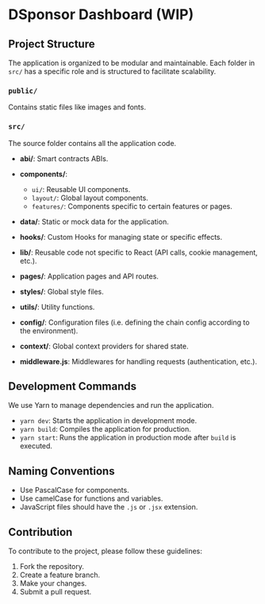 # DSponsor Dashboard (WIP)

## Project Structure

The application is organized to be modular and maintainable. Each folder in `src/` has a specific role and is structured to facilitate scalability.

### `public/`

Contains static files like images and fonts.

### `src/`

The source folder contains all the application code.

- **abi/**: Smart contracts ABIs.

- **components/**: 
  - `ui/`: Reusable UI components.
  - `layout/`: Global layout components.
  - `features/`: Components specific to certain features or pages.
 
- **data/**: Static or mock data for the application.
  
- **hooks/**: Custom Hooks for managing state or specific effects.

- **lib/**: Reusable code not specific to React (API calls, cookie management, etc.).

- **pages/**: Application pages and API routes.

- **styles/**: Global style files.

- **utils/**: Utility functions.

- **config/**: Configuration files (i.e. defining the chain config according to the environment).

- **context/**: Global context providers for shared state.

- **middleware.js**: Middlewares for handling requests (authentication, etc.).

## Development Commands

We use Yarn to manage dependencies and run the application.

- `yarn dev`: Starts the application in development mode.
- `yarn build`: Compiles the application for production.
- `yarn start`: Runs the application in production mode after `build` is executed.

## Naming Conventions

- Use PascalCase for components.
- Use camelCase for functions and variables.
- JavaScript files should have the `.js` or `.jsx` extension.

## Contribution

To contribute to the project, please follow these guidelines:

1. Fork the repository.
2. Create a feature branch.
3. Make your changes.
4. Submit a pull request.
